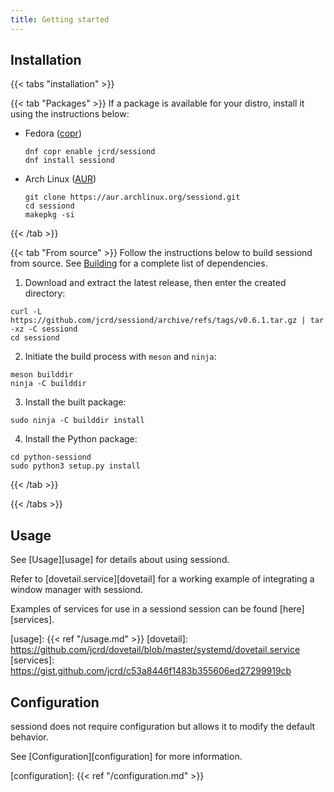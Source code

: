 ```yaml
---
title: Getting started
---
```


## Installation

{{< tabs "installation" >}}

{{< tab "Packages" >}}
If a package is available for your distro, install it using the instructions below:

* Fedora ([copr][copr])

  ```
  dnf copr enable jcrd/sessiond
  dnf install sessiond
  ```

* Arch Linux ([AUR][aur])

  ```
  git clone https://aur.archlinux.org/sessiond.git
  cd sessiond
  makepkg -si
  ```

[copr]: https://copr.fedorainfracloud.org/coprs/jcrd/sessiond/
[aur]: https://aur.archlinux.org/packages/sessiond
{{< /tab >}}

{{< tab "From source" >}}
Follow the instructions below to build sessiond from source.
See [Building](/building/#dependencies) for a complete list of dependencies.

1. Download and extract the latest release, then enter the created directory:

```
curl -L https://github.com/jcrd/sessiond/archive/refs/tags/v0.6.1.tar.gz | tar -xz -C sessiond
cd sessiond
```

2. Initiate the build process with `meson` and `ninja`:

```
meson builddir
ninja -C builddir
```

3. Install the built package:

```
sudo ninja -C builddir install
```

4. Install the Python package:

```
cd python-sessiond
sudo python3 setup.py install
```

{{< /tab >}}

{{< /tabs >}}

## Usage

See [Usage][usage] for details about using sessiond.

Refer to [dovetail.service][dovetail] for a working example of integrating a window manager with sessiond.

Examples of services for use in a sessiond session can be found [here][services].

[usage]: {{< ref "/usage.md" >}}
[dovetail]: <https://github.com/jcrd/dovetail/blob/master/systemd/dovetail.service>
[services]: <https://gist.github.com/jcrd/c53a8446f1483b355606ed27299919cb>

## Configuration

sessiond does not require configuration but allows it to modify the default behavior.

See [Configuration][configuration] for more information.

[configuration]: {{< ref "/configuration.md" >}}
